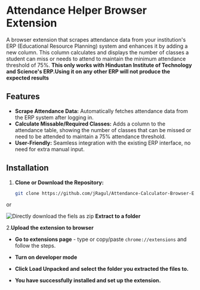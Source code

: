 # Attendance Helper Browser Extension

A browser extension that scrapes attendance data from your institution's ERP (Educational Resource Planning) system and enhances it by adding a new column. This column calculates and displays the number of classes a student can miss or needs to attend to maintain the minimum attendance threshold of 75%.
**This only works with Hindustan Institute of Technology and Science's ERP.Using it on any other ERP will not produce the expected results**

## Features

- **Scrape Attendance Data:** Automatically fetches attendance data from the ERP system after logging in.
- **Calculate Missable/Required Classes:** Adds a column to the attendance table, showing the number of classes that can be missed or need to be attended to maintain a 75% attendance threshold.
- **User-Friendly:** Seamless integration with the existing ERP interface, no need for extra manual input.

## Installation

1. **Clone or Download the Repository:**
   ```bash
   git clone https://github.com/jRagul/Attendance-Calculator-Browser-Extension.git

  or 

  ![Directly download the fiels as zip](readmepics/downloads.png)
  **Extract to a folder**

2.**Upload the extension to browser**
- **Go to extensions page** - type or copy/paste `chrome://extensions` and follow the steps.
- **Turn on developer mode**
[](readmepics/dev.png)
  
- **Click Load Unpacked and select the folder you extracted the files to.**
[](readmepics/loadExtension.png)
  
- **You have successfully installed and set up the extension.**
